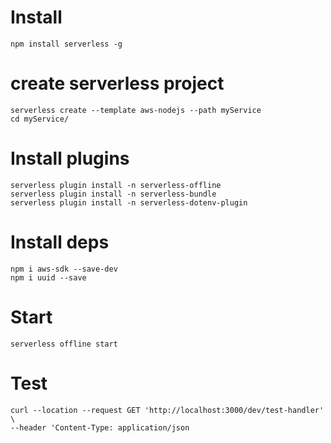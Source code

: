 # Install
 ```npm install serverless -g```

 # create serverless project
```
serverless create --template aws-nodejs --path myService
cd myService/
```

# Install plugins

```
serverless plugin install -n serverless-offline
serverless plugin install -n serverless-bundle
serverless plugin install -n serverless-dotenv-plugin
```

# Install deps

```
npm i aws-sdk --save-dev
npm i uuid --save
```

# Start
```
serverless offline start
```

# Test
```
curl --location --request GET 'http://localhost:3000/dev/test-handler' \
--header 'Content-Type: application/json
```